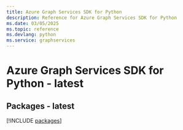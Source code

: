 ```yaml
---
title: Azure Graph Services SDK for Python
description: Reference for Azure Graph Services SDK for Python
ms.date: 03/05/2025
ms.topic: reference
ms.devlang: python
ms.service: graphservices
---
```

# Azure Graph Services SDK for Python - latest
## Packages - latest
[!INCLUDE [packages](graph-services-index.md)]